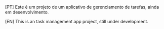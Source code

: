 [PT]
    Este é um projeto de um aplicativo de gerenciamento de tarefas, ainda em desenvolvimento.

[EN]
    This is an task management app project, still under development.